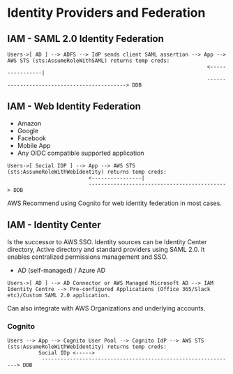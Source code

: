 # Identity Providers and Federation

## IAM - SAML 2.0 Identity Federation

````
Users->[ AD ] --> ADFS --> IdP sends client SAML assertion --> App --> AWS STS (sts:AssumeRoleWithSAML) returns temp creds:
                                                                <----------------|
                                                                --------------------------------------------> DDB
````


## IAM - Web Identity Federation

- Amazon
- Google
- Facebook
- Mobile App
- Any OIDC compatible supported application

````
Users->[ Social IDP ] --> App --> AWS STS (sts:AssumeRoleWithWebIdentity) returns temp creds:
                          <----------------|
                          --------------------------------------------> DDB
````

AWS Recommend using Cognito for web identity federation in most cases.

## IAM - Identity Center

Is the successor to AWS SSO. Identity sources can be Identity Center directory, Active directory and standard providers using SAML 2.0. It enables centralized permissions management and SSO.

- AD (self-managed) / Azure AD 

````
Users->[ AD ] --> AD Connector or AWS Managed Microsoft AD --> IAM Identity Centre --> Pre-configured Applications (Office 365/Slack etc)/Custom SAML 2.0 application. 
````
Can also integrate with AWS Organizations and underlying accounts.

### Cognito

````
Users --> App --> Cognito User Pool --> Cognito IdP --> AWS STS (sts:AssumeRoleWithWebIdentity) returns temp creds:
          Social IDp <----->                     
           --------------------------------------------------------------> DDB
````
